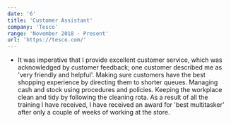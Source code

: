 ```yaml
---
date: '6'
title: 'Customer Assistant'
company: 'Tesco'
range: 'November 2018 - Present'
url: 'https://tesco.com/'
---
```


- It was imperative that I provide excellent customer service, which was acknowledged by customer feedback; one customer described me as 'very friendly and helpful'. Making sure customers have the best shopping experience by directing them to shorter queues. Managing cash and stock using procedures and policies. Keeping the workplace clean and tidy by following the cleaning rota. As a result of all the training I have received, I have received an award for 'best multitasker' after only a couple of weeks of working at the store.
